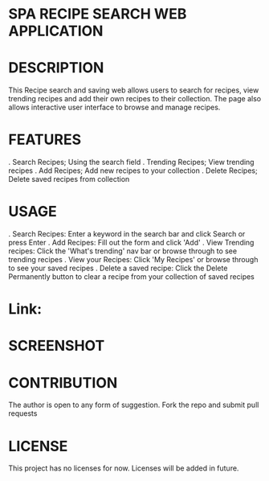 # SPA RECIPE SEARCH WEB APPLICATION

# DESCRIPTION
This Recipe search and saving web allows users to search for recipes, view trending recipes and add their own recipes to their collection. The page also allows interactive user interface to browse and manage recipes.


# FEATURES
. Search Recipes; Using the search field
. Trending Recipes; View trending recipes
. Add Recipes; Add new recipes to your collection
. Delete Recipes; Delete saved recipes from collection
 

# USAGE
. Search Recipes: Enter a keyword in the search bar and click Search or press Enter
. Add Recipes: Fill out the form and click 'Add'
. View Trending recipes: Click the 'What's trending' nav bar or browse through to see trending recipes
. View your Recipes: Click 'My Recipes' or browse through to see your saved recipes
. Delete a saved recipe: Click the Delete Permanently button to clear a recipe from your collection of saved recipes
# Link: 

# SCREENSHOT



# CONTRIBUTION
The author is open to any form of suggestion. Fork the repo and submit pull requests


# LICENSE
This project has no licenses for now. Licenses will be added in future.
